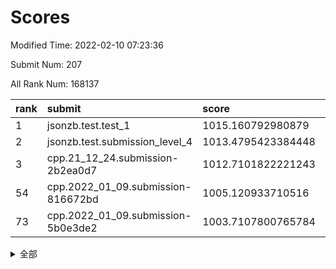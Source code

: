 # Scores

Modified Time: 2022-02-10 07:23:36

Submit Num: 207

All Rank Num: 168137

| rank |               submit               |       score        |       sigma        | pk_num |
| :--- | :--------------------------------- | :----------------- | :----------------- | :----- |
| 1    | jsonzb.test.test_1                 | 1015.160792980879  | 0.854005388506199  | 3249   |
| 2    | jsonzb.test.submission_level_4     | 1013.4795423384448 | 0.8027961034311641 | 3248   |
| 3    | cpp.21_12_24.submission-2b2ea0d7   | 1012.7101822221243 | 0.7960619854208146 | 3250   |
| 54   | cpp.2022_01_09.submission-816672bd | 1005.120933710516  | 0.7255879547422512 | 3249   |
| 73   | cpp.2022_01_09.submission-5b0e3de2 | 1003.7107800765784 | 0.7129895300817398 | 3250   |


<details>
<summary>全部</summary>

| rank |                 submit                 |       score        |       sigma        | pk_num |
| :--- | :------------------------------------- | :----------------- | :----------------- | :----- |
| 1    | jsonzb.test.test_1                     | 1015.160792980879  | 0.854005388506199  | 3249   |
| 2    | jsonzb.test.submission_level_4         | 1013.4795423384448 | 0.8027961034311641 | 3248   |
| 3    | cpp.21_12_24.submission-2b2ea0d7       | 1012.7101822221243 | 0.7960619854208146 | 3250   |
| 4    | gobigger.level_3.submission_level_3_8  | 1012.0356121664337 | 0.7731289884032052 | 3249   |
| 5    | gobigger.level_3.submission_level_3_36 | 1011.3057619264843 | 0.7827889232958095 | 3252   |
| 6    | gobigger.level_3.submission_level_3_34 | 1011.2269661158593 | 0.8016947740404285 | 3251   |
| 7    | gobigger.level_3.submission_level_3_7  | 1011.0035984483579 | 0.7831572066315875 | 3253   |
| 8    | gobigger.level_3.submission_level_3_17 | 1010.9115056279065 | 0.7640926234658376 | 3245   |
| 9    | gobigger.level_3.submission_level_3_35 | 1010.8486353896477 | 0.7564751456952514 | 3245   |
| 10   | gobigger.level_3.submission_level_3_22 | 1010.8243638268082 | 0.7801391714903483 | 3248   |
| 11   | gobigger.level_3.submission_level_3_31 | 1010.7619873206199 | 0.7590774715817012 | 3251   |
| 12   | gobigger.level_3.submission_level_3_10 | 1010.7581154749965 | 0.7568748009918838 | 3250   |
| 13   | gobigger.level_3.submission_level_3_19 | 1010.7128673166495 | 0.7731485851572368 | 3246   |
| 14   | gobigger.level_3.submission_level_3_12 | 1010.6998704899455 | 0.767348849618114  | 3248   |
| 15   | gobigger.level_3.submission_level_3_26 | 1010.6484401725747 | 0.7811786234853959 | 3248   |
| 16   | gobigger.level_3.submission_level_3_42 | 1010.5862093073891 | 0.7618985819468858 | 3246   |
| 17   | gobigger.level_3.submission_level_3_46 | 1010.5036843542757 | 0.7634621074325716 | 3247   |
| 18   | gobigger.level_3.submission_level_3_39 | 1010.3941708037897 | 0.743954926526887  | 3252   |
| 19   | gobigger.level_3.submission_level_3_23 | 1010.3795969625679 | 0.7664625215741023 | 3250   |
| 20   | gobigger.level_3.submission_level_3_41 | 1010.3239441221074 | 0.7521600470290543 | 3254   |
| 21   | gobigger.level_3.submission_level_3_30 | 1010.2145785543565 | 0.7505880466584449 | 3250   |
| 22   | gobigger.level_3.submission_level_3_48 | 1010.1494335492683 | 0.7700537496206513 | 3249   |
| 23   | gobigger.level_3.submission_level_3_9  | 1010.1410188719079 | 0.7686288881176727 | 3244   |
| 24   | gobigger.level_3.submission_level_3_24 | 1010.1407248711888 | 0.7596283019364631 | 3254   |
| 25   | gobigger.level_3.submission_level_3_0  | 1010.0125907200176 | 0.770244625404293  | 3252   |
| 26   | gobigger.level_3.submission_level_3_29 | 1009.9703751295291 | 0.7551126250458815 | 3253   |
| 27   | gobigger.level_3.submission_level_3_2  | 1009.9590248456133 | 0.7589396464900864 | 3241   |
| 28   | gobigger.level_3.submission_level_3_18 | 1009.9242775606826 | 0.7497477123147174 | 3247   |
| 29   | gobigger.level_3.submission_level_3_20 | 1009.9082205642085 | 0.7613577071133445 | 3246   |
| 30   | gobigger.level_3.submission_level_3_44 | 1009.9029466293597 | 0.7634112319423111 | 3247   |
| 31   | gobigger.level_3.submission_level_3_4  | 1009.8750763869836 | 0.756399693923866  | 3247   |
| 32   | gobigger.level_3.submission_level_3_49 | 1009.8495995598666 | 0.7452657364287456 | 3252   |
| 33   | gobigger.level_3.submission_level_3_27 | 1009.7803655009916 | 0.7645830658442823 | 3248   |
| 34   | gobigger.level_3.submission_level_3_28 | 1009.696170739524  | 0.7366165813547636 | 3252   |
| 35   | gobigger.level_3.submission_level_3_45 | 1009.6605855463633 | 0.7399988299091214 | 3247   |
| 36   | gobigger.level_3.submission_level_3_13 | 1009.56009888467   | 0.7554986858974936 | 3254   |
| 37   | gobigger.level_3.submission_level_3_1  | 1009.495827979251  | 0.7585211775781497 | 3254   |
| 38   | gobigger.level_3.submission_level_3_5  | 1009.4585107611649 | 0.7821608758026775 | 3249   |
| 39   | gobigger.level_3.submission_level_3_15 | 1009.4419519445903 | 0.7401865549234253 | 3253   |
| 40   | gobigger.level_3.submission_level_3_25 | 1009.4071345846404 | 0.7457643541228657 | 3249   |
| 41   | gobigger.level_3.submission_level_3_3  | 1009.3443228014598 | 0.7366078555648317 | 3247   |
| 42   | gobigger.level_3.submission_level_3_43 | 1009.1877466767719 | 0.7442045468662775 | 3253   |
| 43   | gobigger.level_3.submission_level_3_32 | 1009.1837737533023 | 0.7566060457821272 | 3251   |
| 44   | gobigger.level_3.submission_level_3_33 | 1009.123704534326  | 0.7459500813000333 | 3250   |
| 45   | gobigger.level_3.submission_level_3_40 | 1009.0739097614551 | 0.7494436645965319 | 3249   |
| 46   | gobigger.level_3.submission_level_3_11 | 1008.9962304964198 | 0.7501172565967704 | 3251   |
| 47   | gobigger.level_3.submission_level_3_47 | 1008.931397080556  | 0.7160226826517829 | 3247   |
| 48   | gobigger.level_3.submission_level_3_6  | 1008.9114590457399 | 0.7433445114878069 | 3247   |
| 49   | gobigger.level_3.submission_level_3_37 | 1008.8890859877596 | 0.7529041742234681 | 3251   |
| 50   | gobigger.level_3.submission_level_3_16 | 1008.7073590987364 | 0.7356683519365608 | 3249   |
| 51   | gobigger.level_3.submission_level_3_38 | 1008.6629990402106 | 0.7527799893919522 | 3249   |
| 52   | gobigger.level_3.submission_level_3_14 | 1008.5377299752524 | 0.7495084878630045 | 3250   |
| 53   | gobigger.level_3.submission_level_3_21 | 1008.223739220386  | 0.7491036488436347 | 3247   |
| 54   | cpp.2022_01_09.submission-816672bd     | 1005.120933710516  | 0.7255879547422512 | 3249   |
| 55   | gobigger.level_1.submission_level_1_41 | 1004.7566819465228 | 0.7213480234511017 | 3251   |
| 56   | gobigger.level_1.submission_level_1_49 | 1004.6782530652235 | 0.7144116671715877 | 3248   |
| 57   | gobigger.level_1.submission_level_1_21 | 1004.5642143834854 | 0.7158845606100444 | 3249   |
| 58   | gobigger.level_1.submission_level_1_18 | 1004.436364813214  | 0.7208149177292144 | 3247   |
| 59   | gobigger.level_1.submission_level_1_28 | 1004.4241060181041 | 0.730798499563833  | 3256   |
| 60   | gobigger.level_1.submission_level_1_19 | 1004.4011667338934 | 0.7313153905652462 | 3247   |
| 61   | gobigger.level_1.submission_level_1_31 | 1004.3646223314613 | 0.7315953055749861 | 3248   |
| 62   | gobigger.level_1.submission_level_1_1  | 1004.3350945400014 | 0.7209591288214076 | 3246   |
| 63   | gobigger.level_1.submission_level_1_16 | 1004.2818525549217 | 0.7041051621901049 | 3253   |
| 64   | gobigger.level_1.submission_level_1_26 | 1004.2558361370053 | 0.7146727908895386 | 3246   |
| 65   | gobigger.level_1.submission_level_1_48 | 1004.1778056400175 | 0.7153312316666538 | 3250   |
| 66   | gobigger.level_1.submission_level_1_39 | 1004.1084534786772 | 0.7226645695817867 | 3245   |
| 67   | gobigger.level_1.submission_level_1_33 | 1004.0097586725457 | 0.7110149624700418 | 3252   |
| 68   | gobigger.level_1.submission_level_1_23 | 1003.9802973250354 | 0.7239131947638099 | 3256   |
| 69   | gobigger.level_1.submission_level_1_10 | 1003.8999859593068 | 0.7189855127973931 | 3252   |
| 70   | gobigger.level_1.submission_level_1_11 | 1003.8964447932245 | 0.7110342954602746 | 3248   |
| 71   | gobigger.level_1.submission_level_1_13 | 1003.7620012569417 | 0.7138468027715076 | 3248   |
| 72   | gobigger.level_1.submission_level_1_20 | 1003.7181183555657 | 0.7185464410143537 | 3248   |
| 73   | cpp.2022_01_09.submission-5b0e3de2     | 1003.7107800765784 | 0.7129895300817398 | 3250   |
| 74   | gobigger.level_1.submission_level_1_12 | 1003.702485790991  | 0.7172472921757831 | 3253   |
| 75   | gobigger.level_1.submission_level_1_35 | 1003.6891551636277 | 0.7252459523782359 | 3253   |
| 76   | gobigger.level_1.submission_level_1_6  | 1003.6737573331513 | 0.7241741696536043 | 3251   |
| 77   | gobigger.level_1.submission_level_1_4  | 1003.645035670555  | 0.7120534623251024 | 3248   |
| 78   | gobigger.level_1.submission_level_1_8  | 1003.6056730234066 | 0.7224734237238143 | 3246   |
| 79   | gobigger.level_1.submission_level_1_2  | 1003.5086574270116 | 0.7147060009463375 | 3245   |
| 80   | gobigger.level_1.submission_level_1_14 | 1003.4829678189051 | 0.7197490055376468 | 3251   |
| 81   | gobigger.level_1.submission_level_1_42 | 1003.451050675796  | 0.7233340539594656 | 3253   |
| 82   | gobigger.level_1.submission_level_1_34 | 1003.2675531670966 | 0.7153490794679772 | 3252   |
| 83   | gobigger.level_1.submission_level_1_24 | 1003.2247780792394 | 0.7267053203450792 | 3246   |
| 84   | gobigger.level_1.submission_level_1_29 | 1003.1069094803172 | 0.711426919951192  | 3248   |
| 85   | gobigger.level_1.submission_level_1_38 | 1003.0871318568883 | 0.7182204829138938 | 3247   |
| 86   | gobigger.level_1.submission_level_1_27 | 1003.0781780700192 | 0.7285369213513937 | 3254   |
| 87   | gobigger.level_1.submission_level_1_44 | 1003.0656508806022 | 0.7155055497913133 | 3251   |
| 88   | gobigger.level_1.submission_level_1_40 | 1003.0622843189797 | 0.7286486376817877 | 3249   |
| 89   | gobigger.level_1.submission_level_1_17 | 1003.0242173202281 | 0.7199244300941147 | 3251   |
| 90   | gobigger.level_1.submission_level_1_3  | 1002.954042327034  | 0.7103716224321669 | 3252   |
| 91   | gobigger.level_1.submission_level_1_5  | 1002.9430577210649 | 0.7189926996049291 | 3250   |
| 92   | gobigger.level_1.submission_level_1_30 | 1002.9018032439355 | 0.7083184340114906 | 3251   |
| 93   | gobigger.level_1.submission_level_1_37 | 1002.8918927134986 | 0.7018665627158751 | 3248   |
| 94   | gobigger.level_1.submission_level_1_32 | 1002.8554737112585 | 0.7205544064944349 | 3250   |
| 95   | gobigger.level_1.submission_level_1_15 | 1002.7840005254974 | 0.7169748712542212 | 3247   |
| 96   | gobigger.level_1.submission_level_1_43 | 1002.5824975673844 | 0.7238926758949077 | 3250   |
| 97   | gobigger.level_1.submission_level_1_7  | 1002.4996798366848 | 0.707804558337124  | 3248   |
| 98   | gobigger.level_1.submission_level_1_46 | 1002.4458502576954 | 0.7160780560170962 | 3249   |
| 99   | gobigger.level_1.submission_level_1_36 | 1002.4354583203183 | 0.7198298437988548 | 3253   |
| 100  | gobigger.level_1.submission_level_1_9  | 1002.3960718631178 | 0.7142600987562843 | 3250   |
| 101  | gobigger.level_1.submission_level_1_45 | 1002.3187198496322 | 0.706194210319089  | 3247   |
| 102  | gobigger.level_1.submission_level_1_0  | 1002.3046792727513 | 0.705105376932476  | 3247   |
| 103  | gobigger.level_1.submission_level_1_22 | 1002.2401482309083 | 0.710461650904452  | 3247   |
| 104  | gobigger.level_1.submission_level_1_25 | 1002.1785751964192 | 0.71695812350598   | 3251   |
| 105  | gobigger.level_1.submission_level_1_47 | 1000.489521357412  | 0.7111932602638511 | 3249   |
| 106  | gobigger.random.submission_random_39   | 996.9477535074993  | 0.7031282015540128 | 3249   |
| 107  | gobigger.random.submission_random_42   | 996.9212534509737  | 0.7118912135677888 | 3248   |
| 108  | gobigger.random.submission_random_27   | 996.8930546468923  | 0.7042289117699585 | 3249   |
| 109  | gobigger.random.submission_random_7    | 996.6803028664223  | 0.7121925728870341 | 3244   |
| 110  | gobigger.random.submission_random_32   | 996.5362623045432  | 0.703932177445627  | 3249   |
| 111  | gobigger.random.submission_random_41   | 996.5037256412036  | 0.7050825286508999 | 3248   |
| 112  | gobigger.random.submission_random_24   | 996.4907549260867  | 0.7104966113593865 | 3244   |
| 113  | gobigger.random.submission_random_16   | 996.4816987062507  | 0.7032606149913964 | 3242   |
| 114  | gobigger.random.submission_random_14   | 996.4465161801965  | 0.7083015315493001 | 3253   |
| 115  | gobigger.random.submission_random_29   | 996.3351314860115  | 0.7182991956724256 | 3245   |
| 116  | gobigger.random.submission_random_2    | 996.229922651484   | 0.7103206071342013 | 3252   |
| 117  | gobigger.random.submission_random_28   | 996.1797436585427  | 0.7109722666527534 | 3247   |
| 118  | gobigger.random.submission_random_21   | 996.1731100669226  | 0.709252736442508  | 3254   |
| 119  | gobigger.random.submission_random_26   | 996.1128296192252  | 0.7185721378952352 | 3247   |
| 120  | gobigger.random.submission_random_30   | 996.1039276491975  | 0.7159817238181334 | 3252   |
| 121  | gobigger.random.submission_random_0    | 996.1009692525786  | 0.7128103584619142 | 3249   |
| 122  | gobigger.random.submission_random_8    | 996.0586702008329  | 0.7098103118923133 | 3245   |
| 123  | gobigger.random.submission_random_23   | 996.0415562594122  | 0.7040291533455975 | 3248   |
| 124  | gobigger.random.submission_random_17   | 995.9680135619366  | 0.7101210368710833 | 3250   |
| 125  | gobigger.random.submission_random_11   | 995.9451865962142  | 0.7150508576248356 | 3251   |
| 126  | gobigger.random.submission_random_33   | 995.9013335916554  | 0.7183633574735326 | 3245   |
| 127  | gobigger.random.submission_random_43   | 995.8626868667593  | 0.7125004034541892 | 3250   |
| 128  | gobigger.random.submission_random_37   | 995.8618766954479  | 0.7049802941896633 | 3250   |
| 129  | gobigger.random.submission_random_31   | 995.7798716718469  | 0.7074489016814378 | 3254   |
| 130  | gobigger.random.submission_random_4    | 995.7761038201024  | 0.7209922386684148 | 3248   |
| 131  | gobigger.random.submission_random_36   | 995.6346629247946  | 0.7000776764524365 | 3252   |
| 132  | gobigger.random.submission_random_9    | 995.5983276757427  | 0.7038209973118325 | 3254   |
| 133  | gobigger.random.submission_random_12   | 995.5948306746662  | 0.7287163116054262 | 3246   |
| 134  | gobigger.random.submission_random_22   | 995.5534624150652  | 0.7225072417095538 | 3251   |
| 135  | gobigger.random.submission_random_20   | 995.544325648252   | 0.7287513555955123 | 3247   |
| 136  | gobigger.random.submission_random_35   | 995.5417638017935  | 0.7011002226044258 | 3247   |
| 137  | gobigger.random.submission_random_19   | 995.5324817056967  | 0.7186031955366994 | 3255   |
| 138  | gobigger.random.submission_random_34   | 995.4468637795904  | 0.706368011345386  | 3254   |
| 139  | gobigger.random.submission_random_6    | 995.4285449869744  | 0.7001735956900856 | 3248   |
| 140  | gobigger.random.submission_random_44   | 995.4265994656984  | 0.7150253397151759 | 3246   |
| 141  | gobigger.random.submission_random_46   | 995.3788606468921  | 0.7155127586522234 | 3252   |
| 142  | gobigger.random.submission_random_45   | 995.3466380715764  | 0.7133719419590709 | 3248   |
| 143  | gobigger.random.submission_random_18   | 995.3448148550149  | 0.736451963209475  | 3251   |
| 144  | gobigger.random.submission_random_48   | 995.2903207086922  | 0.7221205212242179 | 3247   |
| 145  | gobigger.random.submission_random_38   | 995.2882808364164  | 0.7071103349178114 | 3245   |
| 146  | gobigger.random.submission_random_1    | 995.2636040313732  | 0.72756638087971   | 3250   |
| 147  | gobigger.random.submission_random_47   | 995.221513242728   | 0.7118244489513195 | 3243   |
| 148  | gobigger.random.submission_random_5    | 995.1147869951703  | 0.7061982853366062 | 3250   |
| 149  | gobigger.random.submission_random_15   | 995.0651551927323  | 0.7185739931687802 | 3248   |
| 150  | gobigger.random.submission_random_49   | 994.9756530376991  | 0.7098828753665228 | 3251   |
| 151  | gobigger.random.submission_random_10   | 994.9415725068679  | 0.7173721701471267 | 3247   |
| 152  | gobigger.random.submission_random_40   | 994.9337467802075  | 0.715935918936731  | 3249   |
| 153  | gobigger.random.submission_random_13   | 994.8543550305312  | 0.7116496037200737 | 3251   |
| 154  | gobigger.random.submission_random_3    | 994.4275764178918  | 0.718450921348233  | 3247   |
| 155  | gobigger.random.submission_random_25   | 994.1781823645275  | 0.7079823597861521 | 3249   |
| 156  | gobigger.level_2.submission_level_2_49 | 994.0637196687742  | 0.7398238188300802 | 3249   |
| 157  | gobigger.level_2.submission_level_2_9  | 994.0048417358008  | 0.7307147007877062 | 3250   |
| 158  | gobigger.level_2.submission_level_2_11 | 993.9254609378017  | 0.7323218003693972 | 3249   |
| 159  | gobigger.level_2.submission_level_2_40 | 993.3741127011888  | 0.7331136001770814 | 3251   |
| 160  | gobigger.level_2.submission_level_2_48 | 993.2095770832744  | 0.734376329795661  | 3250   |
| 161  | gobigger.level_2.submission_level_2_35 | 993.1430168543346  | 0.7282158549898308 | 3246   |
| 162  | gobigger.level_2.submission_level_2_38 | 992.8717172132061  | 0.7336654301527501 | 3248   |
| 163  | gobigger.level_2.submission_level_2_0  | 992.8381568047511  | 0.7221244805781474 | 3248   |
| 164  | gobigger.level_2.submission_level_2_26 | 992.7813971888787  | 0.7371945553195209 | 3247   |
| 165  | gobigger.level_2.submission_level_2_3  | 992.7659437450496  | 0.7400046562413348 | 3250   |
| 166  | gobigger.level_2.submission_level_2_14 | 992.7050627826459  | 0.774684221244571  | 3252   |
| 167  | gobigger.level_2.submission_level_2_36 | 992.7004932512554  | 0.7404733144388101 | 3247   |
| 168  | gobigger.level_2.submission_level_2_25 | 992.5731833294091  | 0.7436073252767422 | 3244   |
| 169  | gobigger.level_2.submission_level_2_33 | 992.5260045510809  | 0.739064589359978  | 3248   |
| 170  | gobigger.level_2.submission_level_2_46 | 992.4702993624207  | 0.7437479637659498 | 3250   |
| 171  | gobigger.level_2.submission_level_2_19 | 992.4365899621198  | 0.751660171458462  | 3250   |
| 172  | gobigger.level_2.submission_level_2_45 | 992.3824956245882  | 0.76507756174968   | 3245   |
| 173  | gobigger.level_2.submission_level_2_17 | 992.3568065192383  | 0.7388848647763495 | 3249   |
| 174  | gobigger.level_2.submission_level_2_8  | 992.3005956444637  | 0.7539723234052517 | 3248   |
| 175  | gobigger.level_2.submission_level_2_22 | 992.2961728230822  | 0.7363493971082674 | 3252   |
| 176  | gobigger.level_2.submission_level_2_15 | 992.2850052148722  | 0.7299100952576192 | 3244   |
| 177  | gobigger.level_2.submission_level_2_21 | 992.2776093274     | 0.7497077993419028 | 3252   |
| 178  | gobigger.level_2.submission_level_2_37 | 992.1928519236942  | 0.7497665815032407 | 3244   |
| 179  | gobigger.level_2.submission_level_2_44 | 992.1806424427465  | 0.7452682943730704 | 3249   |
| 180  | gobigger.level_2.submission_level_2_32 | 992.1363242159504  | 0.7507227702519025 | 3257   |
| 181  | gobigger.level_2.submission_level_2_2  | 992.1021256675402  | 0.7632202793415889 | 3250   |
| 182  | gobigger.level_2.submission_level_2_10 | 992.0521682265677  | 0.7356151567945    | 3252   |
| 183  | gobigger.level_2.submission_level_2_12 | 991.9911133809812  | 0.7328202238792179 | 3250   |
| 184  | gobigger.level_2.submission_level_2_43 | 991.9731165390715  | 0.7519703012580669 | 3250   |
| 185  | gobigger.level_2.submission_level_2_6  | 991.9730600054559  | 0.752531576092477  | 3247   |
| 186  | gobigger.level_2.submission_level_2_42 | 991.9047113989162  | 0.7561971492736494 | 3246   |
| 187  | gobigger.level_2.submission_level_2_27 | 991.8668091204331  | 0.7500113943736213 | 3249   |
| 188  | gobigger.level_2.submission_level_2_7  | 991.758686456152   | 0.7369969855167448 | 3242   |
| 189  | gobigger.level_2.submission_level_2_39 | 991.6949019822979  | 0.7602892604276675 | 3251   |
| 190  | gobigger.level_2.submission_level_2_13 | 991.6759982265994  | 0.7399806000408008 | 3252   |
| 191  | gobigger.level_2.submission_level_2_31 | 991.674115386231   | 0.7597697670385952 | 3253   |
| 192  | gobigger.level_2.submission_level_2_16 | 991.6388456657604  | 0.7526268116836449 | 3248   |
| 193  | gobigger.level_2.submission_level_2_29 | 991.5985721271549  | 0.7353254491785721 | 3248   |
| 194  | gobigger.level_2.submission_level_2_20 | 991.5643906670418  | 0.7582683960640826 | 3245   |
| 195  | gobigger.level_2.submission_level_2_30 | 991.5443677690199  | 0.7432982313928407 | 3248   |
| 196  | gobigger.level_2.submission_level_2_4  | 991.2789716947399  | 0.7459392842350397 | 3246   |
| 197  | gobigger.level_2.submission_level_2_23 | 991.2336069091052  | 0.7570677272667854 | 3250   |
| 198  | gobigger.level_2.submission_level_2_5  | 991.0760866571503  | 0.7600516129807    | 3251   |
| 199  | gobigger.level_2.submission_level_2_34 | 991.0322326324731  | 0.7634151107169136 | 3248   |
| 200  | gobigger.level_2.submission_level_2_18 | 990.9377172141027  | 0.7729722773221359 | 3248   |
| 201  | gobigger.level_2.submission_level_2_1  | 990.9139766375749  | 0.7396330660333417 | 3250   |
| 202  | gobigger.level_2.submission_level_2_47 | 990.7882011376981  | 0.7642316571214202 | 3248   |
| 203  | gobigger.level_2.submission_level_2_28 | 990.6670864135357  | 0.7576667751164552 | 3243   |
| 204  | gobigger.level_2.submission_level_2_24 | 990.3241887672035  | 0.7655011820549927 | 3248   |
| 205  | gobigger.level_2.submission_level_2_41 | 990.1359051223236  | 0.7848635826397315 | 3247   |
| 206  | gobigger.none.submission_none_0        | 979.1087593599726  | 1.1913942219201992 | 3249   |
| 207  | gobigger.none.submission_none_1        | 978.7973604931768  | 1.182487132146019  | 3245   |

</details>